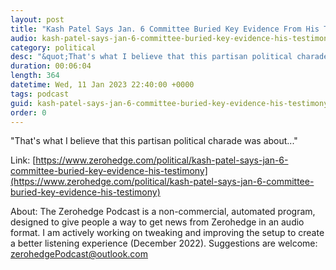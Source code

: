 ```yaml
---
layout: post
title: "Kash Patel Says Jan. 6 Committee Buried Key Evidence From His Testimony"
audio: kash-patel-says-jan-6-committee-buried-key-evidence-his-testimony-0
category: political
desc: "&quot;That's what I believe that this partisan political charade was about...&quot;"
duration: 00:06:04
length: 364
datetime: Wed, 11 Jan 2023 22:40:00 +0000
tags: podcast
guid: kash-patel-says-jan-6-committee-buried-key-evidence-his-testimony-0
order: 0
---
```

&quot;That's what I believe that this partisan political charade was about...&quot;

Link: [https://www.zerohedge.com/political/kash-patel-says-jan-6-committee-buried-key-evidence-his-testimony](https://www.zerohedge.com/political/kash-patel-says-jan-6-committee-buried-key-evidence-his-testimony)

About: The Zerohedge Podcast is a non-commercial, automated program, designed to give people a way to get news from Zerohedge in an audio format.  I am actively working on tweaking and improving the setup to create a better listening experience (December 2022).  Suggestions are welcome: [zerohedgePodcast@outlook.com](mailto:zerohedgePodcast@outlook.com)